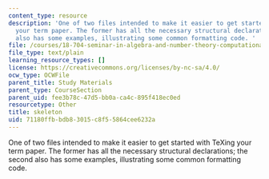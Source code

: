 ```yaml
---
content_type: resource
description: 'One of two files intended to make it easier to get started with TeXing
  your term paper. The former has all the necessary structural declarations; the second
  also has some examples, illustrating some common formatting code. '
file: /courses/18-704-seminar-in-algebra-and-number-theory-computational-commutative-algebra-and-algebraic-geometry-fall-2008/71180ffbbdb83015c8f55864cee6232a_skeleton.tex
file_type: text/plain
learning_resource_types: []
license: https://creativecommons.org/licenses/by-nc-sa/4.0/
ocw_type: OCWFile
parent_title: Study Materials
parent_type: CourseSection
parent_uid: fee3b78c-47d5-bb0a-ca4c-895f418ec0ed
resourcetype: Other
title: skeleton
uid: 71180ffb-bdb8-3015-c8f5-5864cee6232a
---
```

One of two files intended to make it easier to get started with TeXing your term paper. The former has all the necessary structural declarations; the second also has some examples, illustrating some common formatting code. 